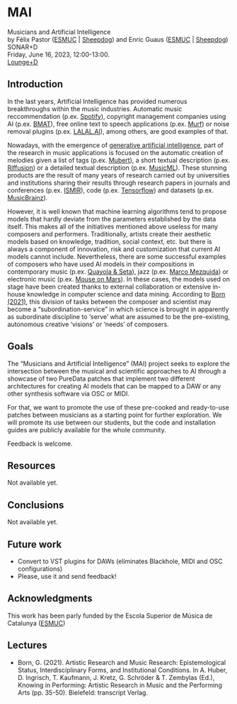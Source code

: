 # MAI
Musicians and Artificial Intelligence  
by Fèlix Pastor ([ESMUC](https://www.esmuc.cat/) | [Sheepdog](http://sheepdog.es/)) and Enric Guaus ([ESMUC](https://www.esmuc.cat/) | [Sheepdog](http://sheepdog.es/))  
SONAR+D  
Friday, June 16, 2023, 12:00-13:00.  
[Lounge+D](https://sonar.es/en/activity/lounged-viernes)

## Introduction
In the last years, Artificial Intelligence has provided numerous breakthroughs within the music industries.  Automatic music reccommendation (p.ex. [Spotify](https://open.spotify.com/?)), copyright management companies using AI (p.ex. [BMAT](https://www.bmat.com/)), free online text to speech applications (p.ex. [Murf](https://murf.ai/)) or noise removal plugins (p.ex. [LALAL.AI](https://www.lalal.ai/voice-cleaner/)), among others, are good examples of that. 

Nowadays, with the emergence of [generative artificial intelligence](https://en.wikipedia.org/wiki/Generative_artificial_intelligence), part of the research in music applications is focused on the automatic creation of melodies given a list of tags (p.ex. [Mubert](https://mubert.com/)), a short textual description (p.ex. [Riffusion](https://www.riffusion.com/)) or a detailed textual description (p.ex. [MusicML](https://google-research.github.io/seanet/musiclm/examples/)). These stunning products are the result of many years of research carried out by universities and institutions sharing their results through research papers in journals and conferences (p.ex. [ISMIR](https://www.ismir.net/)), code (p.ex. [Tensorflow](https://www.tensorflow.org/)) and datasets (p.ex. [MusicBrainz](https://musicbrainz.org/)).  

However, it is well known that machine learning algorithms tend to propose models that hardly deviate from the parameters established by the data itself. This makes all of the initiatives mentioned above useless for many composers and performers. Traditionally, artists create their aesthetic models based on knowledge, tradition, social context, etc. but there is always a component of innovation, risk and customization that current AI models cannot include. Nevertheless, there are some successful examples of composers who have used AI models in their compositions in contemporary music (p.ex. [Quayola & Seta](https://www.youtube.com/watch?v=WzfBkArrN28)), jazz (p.ex. [Marco Mezquida](https://www.youtube.com/watch?v=dHh4vP5T6VM)) or electronic music (p.ex. [Mouse on Mars](https://www.youtube.com/watch?v=F7WlJTO9-Kg)). In these cases, the models used on stage have been created thanks to external collaboration or extensive in-house knowledge in computer science and data mining. According to [Born (2021)](#lectures), this division of tasks between the composer and scientist may become a “subordination-service” in which science is brought in apparently as subordinate discipline to ‘serve’ what are assumed to be the pre-existing, autonomous creative ‘visions’ or ‘needs’ of composers.

## Goals

The “Musicians and Artificial Intelligence” (MAI) project seeks to explore the intersection between the musical and scientific approaches to AI through a showcase of two PureData patches that implement two different architectures for creating AI models that can be mapped to a DAW or any other synthesis software via OSC or MIDI.

For that, we want to promote the use of these pre-cooked and ready-to-use patches between musicians as a starting point for further exploration. We will promote its use between our students, but the code and installation guides are publicly available for the whole community.

Feedback is welcome.

## Resources

Not available yet.

## Conclusions

Not available yet.

## Future work

* Convert to VST plugins for DAWs (eliminates Blackhole, MIDI and OSC configurations)
* Please, use it and send feedback!

## Acknowledgments

This work has been parly funded by the Escola Superior de Música de Catalunya ([ESMUC](https://www.esmuc.cat/)) 

## Lectures

* Born, G. (2021). Artistic Research and Music Research: Epistemological Status, Interdisciplinary Forms, and Institutional Conditions. In A. Huber, D. Ingrisch, T. Kaufmann, J. Kretz, G. Schröder & T. Zembylas (Ed.), Knowing in Performing: Artistic Research in Music and the Performing Arts (pp. 35-50). Bielefeld: transcript Verlag. 

